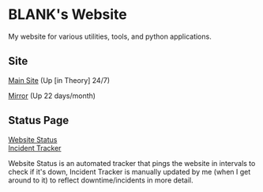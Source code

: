 # BLANK's Website
My website for various utilities, tools, and python applications. 

## Site
[Main Site](https://blankdvth.pythonanywhere.com/) (Up [in Theory] 24/7)

[Mirror](https://blankdvth.herokuapp.com/) (Up 22 days/month)

## Status Page
[Website Status](https://stats.uptimerobot.com/kMN9WSnl8x)  
[Incident Tracker](https://blankdvth.pagefate.com/)

Website Status is an automated tracker that pings the website in intervals to check if it's down, Incident Tracker is
manually updated by me (when I get around to it) to reflect downtime/incidents in more detail.
